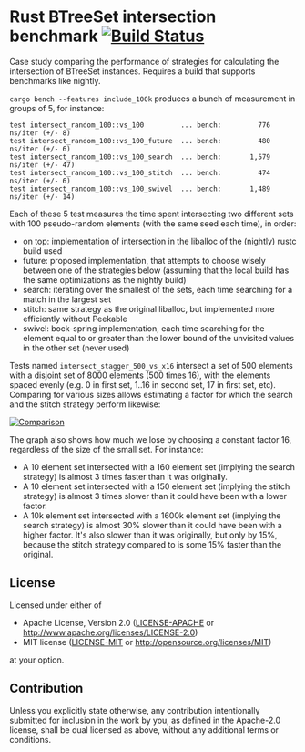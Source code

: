 # Rust BTreeSet intersection benchmark [![Build Status](https://travis-ci.com/ssomers/rust_bench_btreeset_intersection.svg?branch=master)](https://travis-ci.com/ssomers/rust_bench_btreeset_intersection?branch=master)

Case study comparing the performance of strategies for calculating the intersection of BTreeSet instances.
Requires a build that supports benchmarks like nightly.

`cargo bench --features include_100k` produces a bunch of measurement in groups of 5, for instance:

    test intersect_random_100::vs_100         ... bench:         776 ns/iter (+/- 8)
    test intersect_random_100::vs_100_future  ... bench:         480 ns/iter (+/- 6)
    test intersect_random_100::vs_100_search  ... bench:       1,579 ns/iter (+/- 47)
    test intersect_random_100::vs_100_stitch  ... bench:         474 ns/iter (+/- 6)
    test intersect_random_100::vs_100_swivel  ... bench:       1,489 ns/iter (+/- 14)

Each of these 5 test measures the time spent intersecting two different sets with 100 pseudo-random elements (with the same seed each time), in order:
- on top: implementation of intersection in the liballoc of the (nightly) rustc build used
- future: proposed implementation, that attempts to choose wisely between one of the strategies below (assuming that the local build has the same optimizations as the nightly build)
- search: iterating over the smallest of the sets, each time searching for a match in the largest set
- stitch: same strategy as the original liballoc, but implemented more efficiently without Peekable
- swivel: bock-spring implementation, each time searching for the element equal to or greater than the lower bound of the unvisited values in the other set (never used)

Tests named `intersect_stagger_500_vs_x16` intersect a set of 500 elements with a disjoint set of 8000 elements (500 times 16), with the elements spaced evenly (e.g. 0 in first set, 1..16 in second set, 17 in first set, etc). Comparing for various sizes allows estimating  a factor for which the search and the stitch strategy perform likewise:

[![Comparison](https://plot.ly/~stein.somers/216.png "View interactively")](https://plot.ly/~stein.somers/216)

The graph also shows how much we lose by choosing a constant factor 16, regardless of the size of the small set.
For instance:
- A 10 element set intersected with a 160 element set (implying the search strategy) is almost 3 times faster than it was originally.
- A 10 element set intersected with a 150 element set (implying the stitch strategy) is almost 3 times slower than it could have been with a lower factor.
- A 10k element set intersected with a 1600k element set (implying the search strategy) is almost 30% slower than it could have been with a higher factor. It's also slower than it was originally, but only by 15%, because the stitch strategy compared to is some 15% faster than the original.


## License

Licensed under either of

 * Apache License, Version 2.0
   ([LICENSE-APACHE](LICENSE-APACHE) or http://www.apache.org/licenses/LICENSE-2.0)
 * MIT license
   ([LICENSE-MIT](LICENSE-MIT) or http://opensource.org/licenses/MIT)

at your option.

## Contribution

Unless you explicitly state otherwise, any contribution intentionally submitted
for inclusion in the work by you, as defined in the Apache-2.0 license, shall be
dual licensed as above, without any additional terms or conditions.
